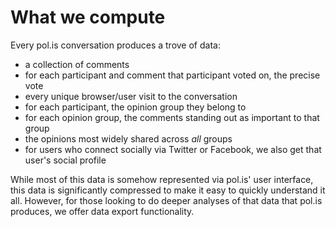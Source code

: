 
# What we compute

Every pol.is conversation produces a trove of data:

* a collection of comments
* for each participant and comment that participant voted on, the precise vote
* every unique browser/user visit to the conversation
* for each participant, the opinion group they belong to
* for each opinion group, the comments standing out as important to that group
* the opinions most widely shared across _all_ groups
* for users who connect socially via Twitter or Facebook, we also get that user's social profile


While most of this data is somehow represented via pol.is' user interface, this data is significantly compressed to make it easy to quickly understand it all.
However, for those looking to do deeper analyses of that data that pol.is produces, we offer data export functionality.

